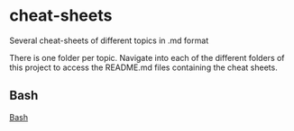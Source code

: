 # cheat-sheets
Several cheat-sheets of different topics in .md format

There is one folder per topic.
Navigate into each of the different folders of this project to access the README.md files containing the cheat sheets.

## Bash
[Bash](./bash/README.md)
